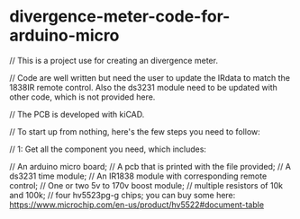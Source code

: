 # divergence-meter-code-for-arduino-micro
// This is a project use for creating an divergence meter.

// Code are well written but need the user to update the IRdata to match the 1838IR remote control. Also the ds3231 module need to be updated with
other code, which is not provided here.

// The PCB is developed with kiCAD.

// To start up from nothing, here's the few steps you need to follow:

// 1: Get all the component you need, which includes:

// An arduino micro board;
// A pcb that is printed with the file provided;
// A ds3231 time module;
// An IR1838 module with corresponding remote control;
// One or two 5v to 170v boost module;
// multiple resistors of 10k and 100k;
// four hv5523pg-g chips; you can buy some here: https://www.microchip.com/en-us/product/hv5522#document-table
